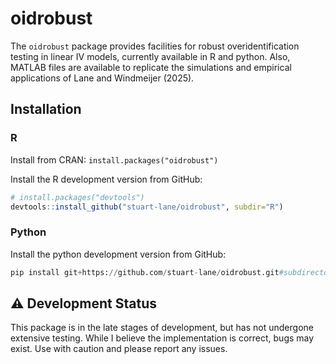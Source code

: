 # oidrobust
The `oidrobust` package provides facilities for robust overidentification testing in linear IV models, currently available in R and python. Also, MATLAB files are available to replicate the simulations and empirical applications of Lane and Windmeijer (2025).

## Installation

### R

Install from CRAN:
```install.packages("oidrobust")```

Install the R development version from GitHub:
```r
# install.packages("devtools")
devtools::install_github("stuart-lane/oidrobust", subdir="R")
```
### Python
Install the python development version from GitHub:
```python
pip install git+https://github.com/stuart-lane/oidrobust.git#subdirectory=Python
```

 ## ⚠️ Development Status
 
This package is in the late stages of development, but has not undergone extensive testing. While I believe the implementation is correct, bugs may exist. Use with caution and please report any issues.
